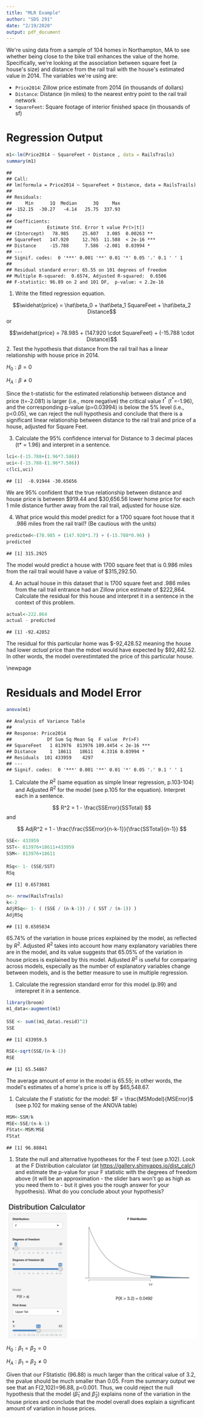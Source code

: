 ```yaml
---
title: "MLR Example"
author: "SDS 291"
date: "2/19/2020"
output: pdf_document
---
```




We're using data from a sample of 104 homes in Northampton, MA to see whether being close to the bike trail enhances the value of the home. Specifically, we're looking at the association between square feet (a house's size) and distance from the rail trail with the house's estimated value in 2014. The variables we're using are: 

- `Price2014`: Zillow price estimate from 2014 (in thousands of dollars)
- `Distance`: Distance (in miles) to the nearest entry point to the rail trail network
- `SquareFeet`: Square footage of interior finished space (in thousands of sf)

# Regression Output

```r
m1<-lm(Price2014 ~ SquareFeet + Distance , data = RailsTrails)
summary(m1)
```

```
## 
## Call:
## lm(formula = Price2014 ~ SquareFeet + Distance, data = RailsTrails)
## 
## Residuals:
##     Min      1Q  Median      3Q     Max 
## -152.15  -30.27   -4.14   25.75  337.93 
## 
## Coefficients:
##             Estimate Std. Error t value Pr(>|t|)    
## (Intercept)   78.985     25.607   3.085  0.00263 ** 
## SquareFeet   147.920     12.765  11.588  < 2e-16 ***
## Distance     -15.788      7.586  -2.081  0.03994 *  
## ---
## Signif. codes:  0 '***' 0.001 '**' 0.01 '*' 0.05 '.' 0.1 ' ' 1
## 
## Residual standard error: 65.55 on 101 degrees of freedom
## Multiple R-squared:  0.6574,	Adjusted R-squared:  0.6506 
## F-statistic: 96.89 on 2 and 101 DF,  p-value: < 2.2e-16
```

1. Write the fitted regression equation.

$$\widehat{price} = \hat\beta_0 + \hat\beta_1 SquareFeet + \hat\beta_2 Distance$$ 
or

$$\widehat{price} = 78.985 + (147.920 \cdot SquareFeet) + (-15.788 \cdot Distance)$$ 
2. Test the hypothesis that distance from the rail trail has a linear relationship with house price in 2014.

$H_0: \beta = 0$

$H_A: \beta \ne 0$

Since the t-statistic for the estimated relationship between distance and price (t=-2.081) is larger (i.e., more negative) the critical value $t^*$ ($t^*$=-1.96), and the corresponding p-value (p=0.03994) is below the 5% level (i.e., p<0.05), we can reject the null hypothesis and conclude that there is a significant linear relationship between distance to the rail trail and price of a house, adjusted for Square Feet. 

3. Calculate the 95% confidence interval for Distance to 3 decimal places (t* = 1.96) and interpret in a sentence.


```r
lci<-(-15.788+(1.96*7.586))
uci<-(-15.788-(1.96*7.586))
c(lci,uci)
```

```
## [1]  -0.91944 -30.65656
```

We are 95% confident that the true relationship between distance and house price is between \$919.44 and \$30,656.56 lower home price for each 1 mile distance further away from the rail trail, adjusted for house size.

4. What price would this model predict for a 1700 square foot house that it .986 miles from the rail trail? (Be cautious with the units)


```r
predicted<-(78.985 + (147.920*1.7) + (-15.788*0.96) )
predicted
```

```
## [1] 315.2925
```

The model would predict a house with 1700 square feet that is 0.986 miles from the rail trail would have a value of $315,292.50.

4. An actual house in this dataset that is 1700 square feet and .986 miles from the rail trail entrance had an Zillow price estimate of $222,864. Calculate the residual for this house and interpret it in a sentence in the context of this problem.


```r
actual<-222.864
actual - predicted
```

```
## [1] -92.42852
```

The residual for this particular home was \$-92,428.52 meaning the house had lower _actual_ price than the mdoel would have expected by \$92,482.52. In other words, the model overestimtated the price of this particular house.

\newpage
# Residuals and Model Error


```r
anova(m1)
```

```
## Analysis of Variance Table
## 
## Response: Price2014
##             Df Sum Sq Mean Sq  F value  Pr(>F)    
## SquareFeet   1 813976  813976 189.4454 < 2e-16 ***
## Distance     1  18611   18611   4.3316 0.03994 *  
## Residuals  101 433959    4297                     
## ---
## Signif. codes:  0 '***' 0.001 '**' 0.01 '*' 0.05 '.' 0.1 ' ' 1
```

1. Calculate the $R^2$ (same equation as simple linear regression, p.103-104) and Adjusted $R^2$ for the model (see p.105 for the equation). Interpret each in a sentence.

$$ R^2 = 1 - \frac{SSError}{SSTotal} $$
and 

$$ AdjR^2 = 1 - \frac{\frac{SSError}{n-k-1}}{\frac{SSTotal}{n-1}} $$

```r
SSE<- 433959
SST<- 813976+18611+433959
SSM<- 813976+18611

RSq<- 1- (SSE/SST)
RSq
```

```
## [1] 0.6573681
```

```r
n<- nrow(RailsTrails)
k<-2
AdjRSq<- 1- ( (SSE / (n-k-1)) / ( SST / (n-1)) )
AdjRSq
```

```
## [1] 0.6505834
```

65.74% of the variation in house prices explained by the model, as reflected by $R^2$. Adjusted $R^2$ takes into account how many explanatory variables there are in the model, and its value suggests that 65.05% of the variation in house prices is explained by this model. Adjusted $R^2$ is useful for comparing across models, especially as the number of explanatory variables change between models, and is the better measure to use in multiple regression.

1. Calculate the regression standard error for this model (p.99) and interepret it in a sentence.


```r
library(broom)
m1_data<-augment(m1)

SSE <- sum((m1_data$.resid)^2)
SSE
```

```
## [1] 433959.5
```

```r
RSE<-sqrt(SSE/(n-k-1))
RSE
```

```
## [1] 65.54867
```

The average amount of error in the model is 65.55; in other words, the model's estimates of a home's price is off by \$65,548.67.

1. Calculate the F statistic for the model: $F = \frac{MSModel}{MSError}$ (see p.102 for making sense of the ANOVA table)


```r
MSM<-SSM/k
MSE<-SSE/(n-k-1)
FStat<-MSM/MSE
FStat
```

```
## [1] 96.88841
```



1. State the null and alternative hypotheses for the F test (see p.102). Look at the F Distribution calculator (at https://gallery.shinyapps.io/dist_calc/) and estimate the p-value for your F statistic with the degrees of freedom above (it will be an approximation - the slider bars won't go as high as you need them to - but it gives you the rough answer for your hypothesis). What do you conclude about your hypothesis?

![](FStatistic.png)

$H_0: \beta_1=\beta_2=0$

$H_A: \beta_1=\beta_2 \ne 0$

Given that our FStatistic (96.88) is much larger than the critical value of 3.2, the pvalue should be much smaller than 0.05. From the summary output we see that an F(2,102)=96.88, p<0.001. Thus, we could reject the null hypothesis that the model ($\hat\beta_1$ and $\hat\beta_2$) explains none of the variation in the house prices and conclude that the model overall does explain a significant amount of variation in house prices.
